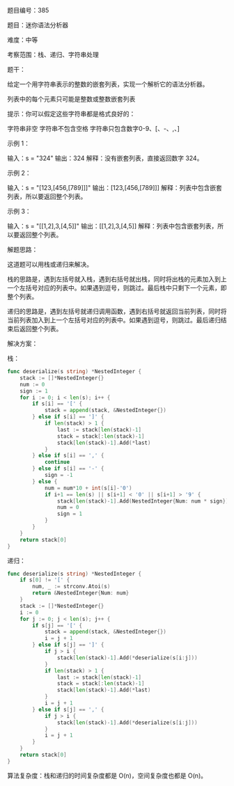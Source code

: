 题目编号：385

题目：迷你语法分析器

难度：中等

考察范围：栈、递归、字符串处理

题干：

给定一个用字符串表示的整数的嵌套列表，实现一个解析它的语法分析器。

列表中的每个元素只可能是整数或整数嵌套列表

提示：你可以假定这些字符串都是格式良好的：

字符串非空
字符串不包含空格
字符串只包含数字0-9、[、-、,、]

示例 1：

输入：s = "324"
输出：324
解释：没有嵌套列表，直接返回数字 324。

示例 2：

输入：s = "[123,[456,[789]]]"
输出：[123,[456,[789]]]
解释：列表中包含嵌套列表，所以要返回整个列表。

示例 3：

输入：s = "[[1,2],3,[4,5]]"
输出：[[1,2],3,[4,5]]
解释：列表中包含嵌套列表，所以要返回整个列表。

解题思路：

这道题可以用栈或递归来解决。

栈的思路是，遇到左括号就入栈，遇到右括号就出栈，同时将出栈的元素加入到上一个左括号对应的列表中。如果遇到逗号，则跳过。最后栈中只剩下一个元素，即整个列表。

递归的思路是，遇到左括号就递归调用函数，遇到右括号就返回当前列表，同时将当前列表加入到上一个左括号对应的列表中。如果遇到逗号，则跳过。最后递归结束后返回整个列表。

解决方案：

栈：

```go
func deserialize(s string) *NestedInteger {
    stack := []*NestedInteger{}
    num := 0
    sign := 1
    for i := 0; i < len(s); i++ {
        if s[i] == '[' {
            stack = append(stack, &NestedInteger{})
        } else if s[i] == ']' {
            if len(stack) > 1 {
                last := stack[len(stack)-1]
                stack = stack[:len(stack)-1]
                stack[len(stack)-1].Add(*last)
            }
        } else if s[i] == ',' {
            continue
        } else if s[i] == '-' {
            sign = -1
        } else {
            num = num*10 + int(s[i]-'0')
            if i+1 == len(s) || s[i+1] < '0' || s[i+1] > '9' {
                stack[len(stack)-1].Add(NestedInteger{Num: num * sign})
                num = 0
                sign = 1
            }
        }
    }
    return stack[0]
}
```

递归：

```go
func deserialize(s string) *NestedInteger {
    if s[0] != '[' {
        num, _ := strconv.Atoi(s)
        return &NestedInteger{Num: num}
    }
    stack := []*NestedInteger{}
    i := 0
    for j := 0; j < len(s); j++ {
        if s[j] == '[' {
            stack = append(stack, &NestedInteger{})
            i = j + 1
        } else if s[j] == ']' {
            if j > i {
                stack[len(stack)-1].Add(*deserialize(s[i:j]))
            }
            if len(stack) > 1 {
                last := stack[len(stack)-1]
                stack = stack[:len(stack)-1]
                stack[len(stack)-1].Add(*last)
            }
            i = j + 1
        } else if s[j] == ',' {
            if j > i {
                stack[len(stack)-1].Add(*deserialize(s[i:j]))
            }
            i = j + 1
        }
    }
    return stack[0]
}
```

算法复杂度：栈和递归的时间复杂度都是 O(n)，空间复杂度也都是 O(n)。